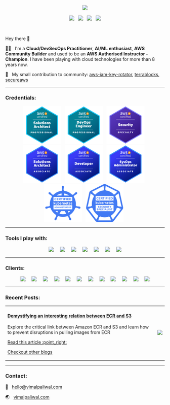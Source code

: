 <p align="center"><a href="https://vimalpaliwal.com"><img width=400 src="https://vimalpaliwal.com/logo.png" /></a></p>

<p align="center"><a href="https://vimalpaliwal.medium.com"><img width=30 src="https://upload.wikimedia.org/wikipedia/commons/e/ec/Medium_logo_Monogram.svg" /></a> &nbsp; <a href="https://linkedin.com/in/paliwalvimal"><img width=30 src="https://vimalpaliwal.com/images/linkedin.svg?1" /></a> &nbsp; <a href="https://www.youtube.com/channel/UCeeJwbuN9q5Fx0y47XK3hcA"><img width=35 src="https://vimalpaliwal.com/images/youtube.svg" /></a> &nbsp; <a href="https://github.com/terrablocks"><img width=30 src="https://vimalpaliwal.com/images/terrablocks.png" /></a></p>

<br/>

Hey there 👋

:man_technologist: &nbsp; I'm a **Cloud/DevSecOps Practitioner**, **AI/ML enthusiast**, **AWS Community Builder** and used to be an **AWS Authorised Instructor - Champion**. I have been playing with cloud technologies for more than 8 years now.

:open_book: &nbsp; My small contribution to community: [aws-iam-key-rotator](https://github.com/paliwalvimal/aws-iam-key-rotator "aws-iam-key-rotator"), [terrablocks](https://github.com/terrablocks "terrablocks"), [secureaws](https://github.com/paliwalvimal/secureaws "secureaws")

***

### Credentials:
<p align="center">
    <img width=120 src="https://github.com/paliwalvimal/paliwalvimal/blob/8ddaaa3330e2f7d7933fad85447002fd6403ef88/logos/aws-sap.png" /> &nbsp; 
    <img width=120 src="https://github.com/paliwalvimal/paliwalvimal/blob/8ddaaa3330e2f7d7933fad85447002fd6403ef88/logos/aws-dop.png" /> &nbsp; 
    <img width=120 src="https://github.com/paliwalvimal/paliwalvimal/blob/8ddaaa3330e2f7d7933fad85447002fd6403ef88/logos/aws-ss.png" /> &nbsp; 
    <img width=120 src="https://github.com/paliwalvimal/paliwalvimal/blob/8ddaaa3330e2f7d7933fad85447002fd6403ef88/logos/aws-saa.png" /> &nbsp; 
    <img width=120 src="https://github.com/paliwalvimal/paliwalvimal/blob/8ddaaa3330e2f7d7933fad85447002fd6403ef88/logos/aws-da.png" /> &nbsp; 
    <img width=120 src="https://github.com/paliwalvimal/paliwalvimal/blob/8ddaaa3330e2f7d7933fad85447002fd6403ef88/logos/aws-soa.png" /> &nbsp; 
    <img width=120 src="https://github.com/paliwalvimal/paliwalvimal/blob/8ddaaa3330e2f7d7933fad85447002fd6403ef88/logos/k8s-cka.png" /> &nbsp; 
    <img width=120 src="https://github.com/paliwalvimal/paliwalvimal/blob/8ddaaa3330e2f7d7933fad85447002fd6403ef88/logos/k8s-cks.png" /> &nbsp; 
</p>

***

### Tools I play with:
<p align="center">
    <img width=90 src="https://vimalpaliwal.com/images/aws.png?1" /> &nbsp; &nbsp; 
    <img width=90 src="https://vimalpaliwal.com/images/terraform.png?3" /> &nbsp; &nbsp; 
    <img width=90 src="https://vimalpaliwal.com/images/k8s.png?1" /> &nbsp; &nbsp; 
    <img width=90 src="https://vimalpaliwal.com/images/gitlab.png?1" /> &nbsp; &nbsp; 
    <img width=90 src="https://vimalpaliwal.com/images/jenkins.png?1" /> &nbsp; &nbsp; 
    <img width=90 src="https://vimalpaliwal.com/images/bash.png?1" /> &nbsp; &nbsp; 
    <img width=90 src="https://vimalpaliwal.com/images/python.png?1" />
</p>

***

### Clients:
<p align="center">
    <img width=150 src="https://vimalpaliwal.com/images/clients/modus-create.png" /> &nbsp;  &nbsp; 
    <img width=150 src="https://vimalpaliwal.com/images/clients/toptal.png" /> &nbsp;  &nbsp; 
    <img width=150 src="https://vimalpaliwal.com/images/clients/coditas.png" /> &nbsp;  &nbsp; 
    <img width=150 src="https://vimalpaliwal.com/images/clients/trainocate.png" /> &nbsp;  &nbsp; 
    <img width=150 src="https://vimalpaliwal.com/images/clients/whizlabs.png" /> &nbsp;  &nbsp; 
    <img width=150 src="https://vimalpaliwal.com/images/clients/eximchain.png" /> &nbsp;  &nbsp; 
    <img width=150 src="https://vimalpaliwal.com/images/clients/greatlearning.png" /> &nbsp;  &nbsp; 
    <img width=150 src="https://vimalpaliwal.com/images/clients/ucb-bank.png" /> &nbsp;  &nbsp; 
    <img width=150 src="https://vimalpaliwal.com/images/clients/ge.png" /> &nbsp;  &nbsp; 
    <img width=150 src="https://vimalpaliwal.com/images/clients/mindtree.png" /> &nbsp;  &nbsp; 
    <img width=150 src="https://vimalpaliwal.com/images/clients/ltts.png" /> &nbsp;  &nbsp; 
    <img width=150 src="https://vimalpaliwal.com/images/clients/harman.svg" />
</p>

***

### Recent Posts:
<table>
    <tr>
        <td>
            <h4><a href="https://skildops.com/blog/demystifying-an-interesting-relation-between-ecr-and-s3">Demystifying an interesting relation between ECR and S3</a></h4>
            <p>Explore the critical link between Amazon ECR and S3 and learn how to prevent disruptions in pulling images from ECR</p>
            <p><a href="https://skildops.com/blog/demystifying-an-interesting-relation-between-ecr-and-s3">Read this article :point_right:</a></p>
            <p><a href="https://skildops.com/blog">Checkout other blogs</a></p>
        </td>
        <td><a href="https://skildops.com/blog/demystifying-an-interesting-relation-between-ecr-and-s3"><img width=700 src="https://images.squarespace-cdn.com/content/v1/617cbd45c91b7574a312f690/5c57194b-ad56-4b33-a6e4-58e6b525e007/main.jpg" /></a></td>
    </tr>
</table>

***
### Contact:
:e-mail: &nbsp; [hello@vimalpaliwal.com](mailto:hello@vimalpaliwal.com)

:earth_asia: &nbsp; [vimalpaliwal.com](https://vimalpaliwal.com)

<!--
**paliwalvimal/paliwalvimal** is a ✨ _special_ ✨ repository because its `README.md` (this file) appears on your GitHub profile.

Here are some ideas to get you started:

- 🔭 I’m currently working on ...
- 🌱 I’m currently learning ...
- 👯 I’m looking to collaborate on ...
- 🤔 I’m looking for help with ...
- 💬 Ask me about ...
- 📫 How to reach me: ...
- 😄 Pronouns: ...
- ⚡ Fun fact: ...
-->
